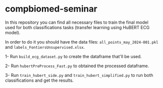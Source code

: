 # compbiomed-seminar
In this repository you can find all necessary files to train the final model used for both classifications tasks (transfer learning using HuBERT ECG model).

In order to do it you should have the data files: `all_points_may_2024-001.pkl` and `labels_FontiersUnsupervised.xlsx`.

1- Run `build_ecg_dataset.py` to create the dataframe that'll be used. 

2- Run `hubertPreProcess_Fast.py` to obtained the processed dataframe.

3- Run `train_hubert_side.py` and `train_hubert_simplified.py` to run both classifications and get the results.
